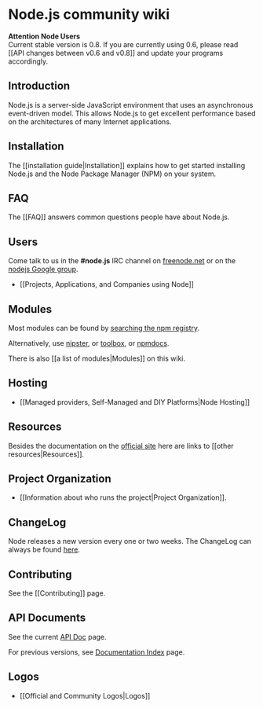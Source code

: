 # Node.js community wiki

**Attention Node Users**<br>Current stable version is 0.8. If you are currently using 0.6, please read [[API changes between v0.6 and v0.8]] and update your programs accordingly.

## Introduction

Node.js is a server-side JavaScript environment that uses an asynchronous event-driven model. This allows Node.js to get excellent performance based on the architectures of many Internet applications.

## Installation

The [[installation guide|Installation]] explains how to get started installing Node.js and the Node Package Manager (NPM) on your system.

## FAQ

The [[FAQ]] answers common questions people have about Node.js.

## Users

Come talk to us in the **#node.js** IRC channel on [freenode.net](http://webchat.freenode.net/?channels=node.js&uio=d4) or on the [nodejs Google group](http://groups.google.com/group/nodejs).

* [[Projects, Applications, and Companies using Node]]

## Modules

Most modules can be found by [searching the npm registry](http://search.npmjs.org/).

Alternatively, use [nipster](http://eirikb.github.com/nipster/), or [toolbox](http://nodetoolbox.com/), or [npmdocs](http://npmdoc.nodejitsu.com/).

There is also [[a list of modules|Modules]] on this wiki.

## Hosting

* [[Managed providers, Self-Managed and DIY Platforms|Node Hosting]]

## Resources

Besides the documentation on the [official site](http://nodejs.org) here are links to [[other resources|Resources]].

## Project Organization

* [[Information about who runs the project|Project Organization]].

## ChangeLog

Node releases a new version every one or two weeks. The ChangeLog can always be found [here](https://github.com/joyent/node/blob/master/ChangeLog).

## Contributing

See the [[Contributing]] page.

## API Documents

See the current [API Doc](http://nodejs.org/api/) page.

For previous versions, see [Documentation Index](http://nodejs.org/docs) page.

## Logos

* [[Official and Community Logos|Logos]]